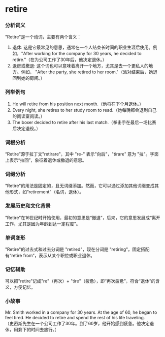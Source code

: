 # retire

### 分析词义

  

"Retire"是一个动词，主要有两个含义：

  

1.  退休: 这是它最常见的意思，通常在一个人结束长时间的职业生涯后使用。例如，"After working for the company for 30 years, he decided to retire."（在为公司工作了30年后，他决定退休。）
2.  退房或撤退: 这个词也可以意味着离开一个地方，尤其是去一个更私人的地方。例如， "After the party, she retired to her room."（派对结束后，她退回到她的房间。）

  

### 列举例句

  

1.  He will retire from his position next month.（他将在下个月退休。）
2.  Every night, she retires to her study room to read.（她每晚都会退到自己的阅读室阅读。）
3.  The boxer decided to retire after his last match.（拳击手在最后一场比赛后决定退役。）

  

### 词根分析

  

“Retire”源于拉丁文"retirare"，其中 "re-" 表示"向后"，"tirare" 意为 "拉"。字面上表示“拉回”，象征着退休或撤退的意思。

  

### 词缀分析

  

"Retire"的用法是固定的，且无词缀添加。然而，它可以通过添加其他词缀变成其他形式，如“retirement”（名词，退休）。

  

### 发展历史和文化背景

  

"Retire"在16世纪时开始使用，最初的意思是“撤退”，后来，它的意思发展成“离开工作，尤其是因为年龄到达一定程度”。

  

### 单词变形

  

"Retire"的过去式和过去分词是 "retired"，现在分词是 "retiring"。固定搭配有“retire from”，表示从某个职位或职业退休。

  

### 记忆辅助

  

可以把"retire"记成"re"（再次）+ "tire"（疲惫），即“再次疲惫”，符合“退休”的含义，方便记忆。

  

### 小故事

  

Mr. Smith worked in a company for 30 years. At the age of 60, he began to feel tired. He decided to retire and spend the rest of his life traveling.  
（史密斯先生在一个公司工作了30年。到了60岁，他开始感到疲惫。他决定退休，用剩下的时间去旅行。）
